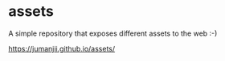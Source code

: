 # assets
A simple repository that exposes different assets to the web :-)

 https://jumanjii.github.io/assets/
